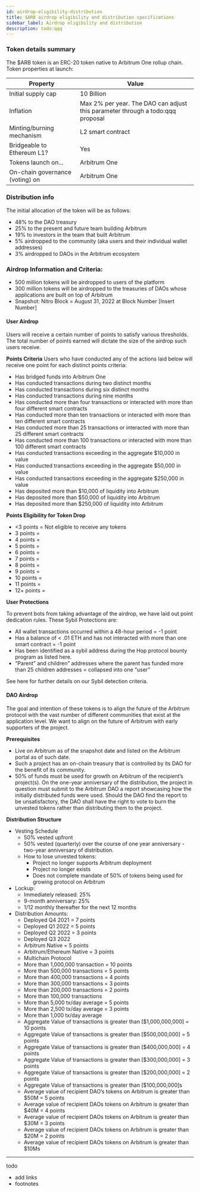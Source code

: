 ```yaml
---
id: airdrop-eligibility-distribution
title: $ARB airdrop eligibility and distribution specifications
sidebar_label: Airdrop eligibility and distribution
description: todo:qqq
---
```




### Token details summary

The $ARB token is an ERC-20 token native to Arbitrum One rollup chain. Token properties at launch:

| Property                        | Value                                                                          |
| ------------------------------- | ------------------------------------------------------------------------------ |
| Initial supply cap              | 10 Billion                                                                     |
| Inflation                       | Max 2% per year. The DAO can adjust this parameter through a todo:qqq proposal |
| Minting/burning mechanism       | L2 smart contract                                                              |
| Bridgeable to Ethereum L1?      | Yes                                                                            |
| Tokens launch on...             | Arbitrum One                                                                   |
| On-chain governance (voting) on | Arbitrum One                                                                   |


### Distribution info

The initial allocation of the token will be as follows:

 - 48% to the DAO treasury
 - 25% to the present and future team building Arbitrum
 - 19% to investors in the team that built Arbitrum
 - 5% airdropped to the community (aka users and their individual wallet addresses)
 - 3% airdropped to DAOs in the Arbitrum ecosystem

### Airdrop Information and Criteria:

 - 500 million tokens will be airdropped to users of the platform 
 - 300 million tokens will be airdropped to the treasuries of DAOs whose applications are built on top of Arbitrum
 - Snapshot: Nitro Block = August 31, 2022 at Block Number [Insert Number]

#### User Airdrop
Users will receive a certain number of points to satisfy various thresholds. The total number of points earned will dictate the size of the airdrop such users receive. 

**Points Criteria**
Users who have conducted any of the actions laid below will receive one point for each distinct points criteria:
 - Has bridged funds into Arbitrum One
 - Has conducted transactions during two distinct months
 - Has conducted transactions during six distinct months
 - Has conducted transactions during nine months
 - Has conducted more than four transactions or interacted with more than four different smart contracts
 - Has conducted more than ten transactions or interacted with more than ten different smart contracts
 - Has conducted more than 25 transactions or interacted with more than 25 different smart contracts
 - Has conducted more than 100 transactions or interacted with more than 100 different smart contracts
 - Has conducted transactions exceeding in the aggregate $10,000 in value
 - Has conducted transactions exceeding in the aggregate $50,000 in value
 - Has conducted transactions exceeding in the aggregate $250,000 in value
 - Has deposited more than $10,000 of liquidity into Arbitrum 
 - Has deposited more than $50,000 of liquidity into Arbitrum
 - Has deposited more than $250,000 of liquidity into Arbitrum

**Points Eligibility for Token Drop**

 - <3 points = Not eligible to receive any tokens
 - 3 points = 
 - 4 points =
 - 5 points =
 - 6 points = 
 - 7 points = 
 - 8 points =
 - 9 points = 
 - 10 points =
 - 11 points = 
 - 12+ points = 

**User Protections**

To prevent bots from taking advantage of the airdrop, we have laid out point dedication rules. These Sybil Protections are:

 - All wallet transactions occurred within a 48-hour period = -1 point
 - Has a balance of < .01 ETH and has not interacted with more than one smart contract = -1 point 
 - Has been identified as a sybil address during the Hop protocol bounty program as listed here. 
 - “Parent” and children” addresses where the parent has funded more than 25 children addresses = collapsed into one “user” 

See here for further details on our Sybil detection criteria. 

#### DAO Airdrop 
The goal and intention of these tokens is to align the future of the Arbitrum protocol with the vast number of different communities that exist at the application level. We want to align on the future of Arbitrum with early supporters of the project. 

**Prerequisites**
 - Live on Arbitrum as of the snapshot date and listed on the Arbitrum portal as of such date.
 - Such a project has an on-chain treasury that is controlled by its DAO for the benefit of its community. 
 - 50% of funds must be used for growth on Arbitrum of the recipient’s project(s). On the one-year anniversary of the distribution, the project in question must submit to the Arbitrum DAO a report showcasing how the initially distributed funds were used. Should the DAO find the report to be unsatisfactory, the DAO shall have the right to vote to burn the unvested tokens rather than distributing them to the project. 

**Distribution Structure**

 - Vesting Schedule
   - 50% vested upfront 
   - 50% vested (quarterly) over the course of one year anniversary - two-year anniversary of distribution.
   - How to lose unvested tokens: 
     - Project no longer supports Arbitrum deployment
     - Project no longer exists 
     - Does not complete mandate of 50% of tokens being used for growing protocol on Arbitrum
 - Lockup: 
   - Immediately released: 25%
   - 9-month anniversary: 25%
   - 1/12 monthly thereafter for the next 12 months
 - Distribution Amounts:
   - Deployed Q4 2021 = 7 points
   - Deployed Q1 2022 = 5 points
   - Deployed Q2 2022 = 3 points
   - Deployed Q3 2022
   - Arbitrum Native = 5 points
   - Arbitrum/Ethereum Native = 3 points
   - Multichain Protocol 
   - More than 1,000,000 transaction = 10 points
   - More than 500,000 transactions = 5 points
   - More than 400,000 transactions = 4 points
   - More than 300,000 transactions = 3 points
   - More than 200,000 transactions = 2 points
   - More than 100,000 transactions
   - More than 5,000 tx/day average = 5 points
   - More than 2,500 tx/day average = 3 points
   - More than 1,000 tx/day average
   - Aggregate Value of transactions is greater than [$1,000,000,000] = 10 points
   - Aggregate Value of transactions is greater than [$500,000,000] = 5 points
   - Aggregate Value of transactions is greater than [$400,000,000] = 4 points
   - Aggregate Value of transactions is greater than [$300,000,000] = 3 points
   - Aggregate Value of transactions is greater than [$200,000,000] = 2 points
   - Aggregate Value of transactions is greater than [$100,000,000]s
   - Average value of recipient DAO’s tokens on Arbitrum is greater than $50M = 5 points
   - Average value of recipient DAOs tokens on Arbitrum is greater than $40M = 4 points
   - Average value of recipient DAOs tokens on Arbitrum is greater than $30M = 3 points
   - Average value of recipient DAOs tokens on Arbitrum is greater than $20M = 2 points
   - Average value of recipient DAOs tokens on Arbitrum is greater than $10Ms


-------

todo
 - add links
 - footnotes
